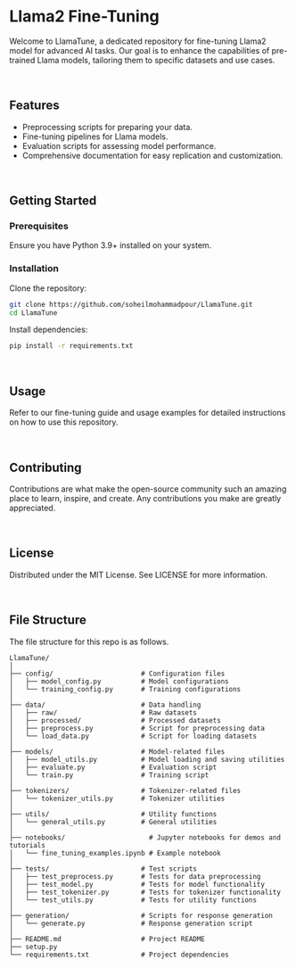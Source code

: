 
# Llama2 Fine-Tuning

Welcome to LlamaTune, a dedicated repository for fine-tuning Llama2 model for advanced AI tasks. Our goal is to enhance the capabilities of pre-trained Llama models, tailoring them to specific datasets and use cases.

<br>

## Features

- Preprocessing scripts for preparing your data.
- Fine-tuning pipelines for Llama models.
- Evaluation scripts for assessing model performance.
- Comprehensive documentation for easy replication and customization.

<br>

## Getting Started

### Prerequisites

Ensure you have Python 3.9+ installed on your system.

### Installation

Clone the repository:

```bash
git clone https://github.com/soheilmohammadpour/LlamaTune.git
cd LlamaTune
```

Install dependencies:


```bash
pip install -r requirements.txt
```

<br>

## Usage
Refer to our fine-tuning guide and usage examples for detailed instructions on how to use this repository.

<br>

## Contributing
Contributions are what make the open-source community such an amazing place to learn, inspire, and create. Any contributions you make are greatly appreciated.

<br>

## License
Distributed under the MIT License. See LICENSE for more information.


<br>

## File Structure

The file structure for this repo is as follows.

```
LlamaTune/
│
├── config/                      # Configuration files
│   ├── model_config.py          # Model configurations
│   └── training_config.py       # Training configurations
│
├── data/                        # Data handling
│   ├── raw/                     # Raw datasets
│   ├── processed/               # Processed datasets
│   ├── preprocess.py            # Script for preprocessing data
│   └── load_data.py             # Script for loading datasets
│
├── models/                      # Model-related files
│   ├── model_utils.py           # Model loading and saving utilities
│   ├── evaluate.py              # Evaluation script
│   └── train.py                 # Training script
│
├── tokenizers/                  # Tokenizer-related files
│   └── tokenizer_utils.py       # Tokenizer utilities
│
├── utils/                       # Utility functions
│   └── general_utils.py         # General utilities
│
├── notebooks/                     # Jupyter notebooks for demos and tutorials
│   └── fine_tuning_examples.ipynb # Example notebook
│
├── tests/                       # Test scripts
│   ├── test_preprocess.py       # Tests for data preprocessing
│   ├── test_model.py            # Tests for model functionality
│   ├── test_tokenizer.py        # Tests for tokenizer functionality
│   └── test_utils.py            # Tests for utility functions
│
├── generation/                  # Scripts for response generation
│   └── generate.py              # Response generation script
│
├── README.md                    # Project README
├── setup.py
└── requirements.txt             # Project dependencies

```
